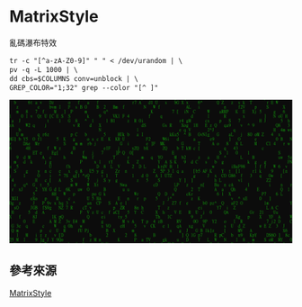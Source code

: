 # MatrixStyle
亂碼瀑布特效<br/>
```
tr -c "[^a-zA-Z0-9]" " " < /dev/urandom | \
pv -q -L 1000 | \
dd cbs=$COLUMNS conv=unblock | \
GREP_COLOR="1;32" grep --color "[^ ]"

```

![輸出](/Image/snap.png) 
## 參考來源
[MatrixStyle]("https://www.commandlinefu.com/commands/view/2531/matrix-style")
